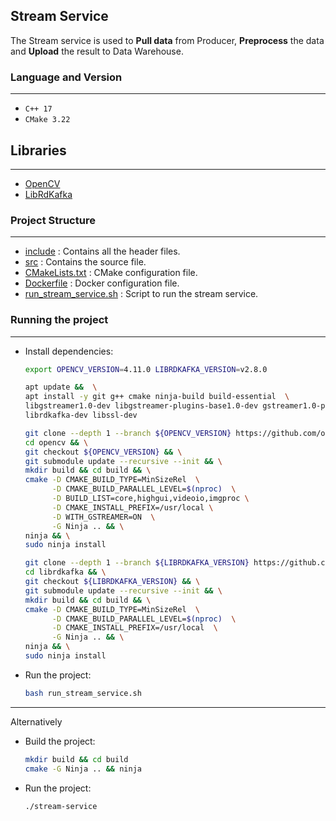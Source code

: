 ## Stream Service

The Stream service is used to **Pull data** from Producer, **Preprocess** the data and **Upload** the result to Data Warehouse.

### Language and Version

---
- `C++ 17`
- `CMake 3.22`
## Libraries

---
- [OpenCV](https://github.com/opencv/opencv)
- [LibRdKafka](https://github.com/confluentinc/librdkafka)

### Project Structure

---
- [include](../stream-service/include) : Contains all the header files.
- [src](../stream-service/src) : Contains the source file.
- [CMakeLists.txt](../stream-service/CMakeLists.txt) : CMake configuration file.
- [Dockerfile](../stream-service/Dockerfile) : Docker configuration file.
- [run_stream_service.sh](../stream-service/run_stream_service.sh) : Script to run the stream service.

### Running the project

---
- Install dependencies:
  ```bash
  export OPENCV_VERSION=4.11.0 LIBRDKAFKA_VERSION=v2.8.0
  ```
  ```bash 
  apt update &&  \
  apt install -y git g++ cmake ninja-build build-essential  \
  libgstreamer1.0-dev libgstreamer-plugins-base1.0-dev gstreamer1.0-plugins-good  \
  librdkafka-dev libssl-dev
  ```
  ```bash
  git clone --depth 1 --branch ${OPENCV_VERSION} https://github.com/opencv/opencv.git && \
  cd opencv && \
  git checkout ${OPENCV_VERSION} && \
  git submodule update --recursive --init && \
  mkdir build && cd build && \
  cmake -D CMAKE_BUILD_TYPE=MinSizeRel  \
        -D CMAKE_BUILD_PARALLEL_LEVEL=$(nproc)  \
        -D BUILD_LIST=core,highgui,videoio,imgproc \
        -D CMAKE_INSTALL_PREFIX=/usr/local \
        -D WITH_GSTREAMER=ON  \
        -G Ninja .. && \
  ninja && \
  sudo ninja install
  ```  
  ```bash
  git clone --depth 1 --branch ${LIBRDKAFKA_VERSION} https://github.com/confluentinc/librdkafka.git && \
  cd librdkafka && \
  git checkout ${LIBRDKAFKA_VERSION} && \
  git submodule update --recursive --init && \
  mkdir build && cd build && \
  cmake -D CMAKE_BUILD_TYPE=MinSizeRel  \
        -D CMAKE_BUILD_PARALLEL_LEVEL=$(nproc)  \
        -D CMAKE_INSTALL_PREFIX=/usr/local  \
        -G Ninja .. && \
  ninja && \
  sudo ninja install
  ```

- Run the project:
  ```bash
  bash run_stream_service.sh
  ```
---
Alternatively
- Build the project:
  ```bash
  mkdir build && cd build
  cmake -G Ninja .. && ninja
  ```
- Run the project:
  ```bash
  ./stream-service
  ```
